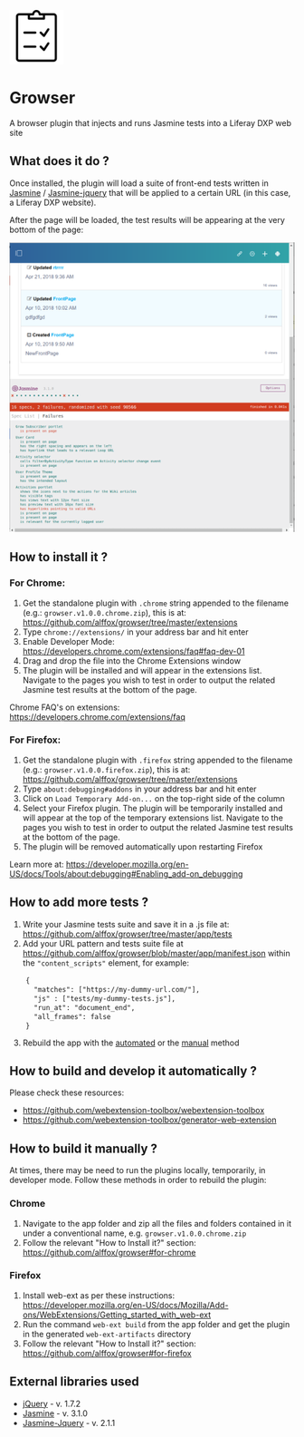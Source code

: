 ![A board with passing tests](https://github.com/alffox/growser/blob/master/app/images/icon-96.png)

# Growser

A browser plugin that injects and runs Jasmine tests into a Liferay DXP web site

##  What does it do ?

Once installed, the plugin will load a suite of front-end tests written in [Jasmine](https://jasmine.github.io/) / [Jasmine-jquery](https://github.com/velesin/jasmine-jquery) that will be applied to a certain URL (in this case, a Liferay DXP website).

After the page will be loaded, the test results will be appearing at the very bottom of the page:

![Jasmine tests running on a Liferay DXP page](https://github.com/alffox/grow-theme-user-profile-theme-automated-tests/blob/master/images/preview.png)

## How to install it ?

### For Chrome:

1) Get the standalone plugin with `.chrome` string appended to the filename (e.g.: `growser.v1.0.0.chrome.zip`), this is at: https://github.com/alffox/growser/tree/master/extensions
2) Type `chrome://extensions/` in your address bar and hit enter
3) Enable Developer Mode: https://developers.chrome.com/extensions/faq#faq-dev-01
4) Drag and drop the file into the Chrome Extensions window
4) The plugin will be installed and will appear in the extensions list. Navigate to the pages you wish to test in order to output the related Jasmine test results at the bottom of the page.

Chrome FAQ's on extensions: https://developers.chrome.com/extensions/faq

### For Firefox:

1) Get the standalone plugin with `.firefox` string appended to the filename (e.g.: `growser.v1.0.0.firefox.zip`), this is at: https://github.com/alffox/growser/tree/master/extensions
2) Type `about:debugging#addons` in your address bar and hit enter
3) Click on `Load Temporary Add-on...` on the top-right side of the column
4) Select your Firefox plugin. The plugin will be temporarily installed and will appear at the top of the temporary extensions list. Navigate to the pages you wish to test in order to output the related Jasmine test results at the bottom of the page.
5) The plugin will be removed automatically upon restarting Firefox

Learn more at: https://developer.mozilla.org/en-US/docs/Tools/about:debugging#Enabling_add-on_debugging

## How to add more tests ?

1) Write your Jasmine tests suite and save it in a .js file at: https://github.com/alffox/growser/tree/master/app/tests
2) Add your URL pattern and tests suite file at https://github.com/alffox/growser/blob/master/app/manifest.json within the `"content_scripts"` element, for example:

```
    {
      "matches": ["https://my-dummy-url.com/"],
      "js" : ["tests/my-dummy-tests.js"],
      "run_at": "document_end",
      "all_frames": false
    }
```
3) Rebuild the app with the [automated](https://github.com/alffox/growser#how-to-build-and-develop-it-automatically-) or the [manual](https://github.com/alffox/growser#how-to-build-it-manually-) method

## How to build and develop it automatically ?

Please check these resources:

- https://github.com/webextension-toolbox/webextension-toolbox
- https://github.com/webextension-toolbox/generator-web-extension

## How to build it manually ?

At times, there may be need to run the plugins locally, temporarily, in developer mode. Follow these methods in order to rebuild the plugin:

### Chrome
1) Navigate to the app folder and zip all the files and folders contained in it under a conventional name, e.g. `growser.v1.0.0.chrome.zip`
2) Follow the relevant "How to Install it?" section: https://github.com/alffox/growser#for-chrome

### Firefox
1) Install web-ext as per these instructions: https://developer.mozilla.org/en-US/docs/Mozilla/Add-ons/WebExtensions/Getting_started_with_web-ext
2) Run the command `web-ext build` from the app folder and get the plugin in the generated `web-ext-artifacts` directory
3) Follow the relevant "How to Install it?" section: https://github.com/alffox/growser#for-firefox

## External libraries used

- [jQuery](https://jquery.com/) - v. 1.7.2
- [Jasmine](https://jasmine.github.io/) - v. 3.1.0
- [Jasmine-Jquery](https://github.com/velesin/jasmine-jquery) - v. 2.1.1